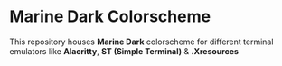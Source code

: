 # Marine Dark Colorscheme

This repository houses **Marine Dark** colorscheme for different terminal emulators like **Alacritty**, **ST (Simple Terminal)** & **.Xresources**
